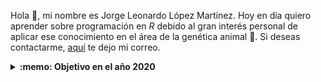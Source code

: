 Hola :wave:, mi nombre es Jorge Leonardo López Martínez. Hoy en día quiero aprender sobre programación en _R_ debido al gran interés personal de aplicar ese conocimiento en el área de la genética animal :tongue:. Si deseas contactarme, <a href="mailto:jollopezma@unal.edu.co">aquí</a> te dejo mi correo.

<details>
  <summary><b>:memo: Objetivo en el año 2020</b></summary>
  
</details>

<!--
**Leo4Luffy/Leo4Luffy** is a ✨ _special_ ✨ repository because its `README.md` (this file) appears on your GitHub profile.

Here are some ideas to get you started:

- 🔭 I’m currently working on ...
- 🌱 I’m currently learning ...
- 👯 I’m looking to collaborate on ...
- 🤔 I’m looking for help with ...
- 💬 Ask me about ...
- 📫 How to reach me: ...
- 😄 Pronouns: ...
- ⚡ Fun fact: ...
-->

